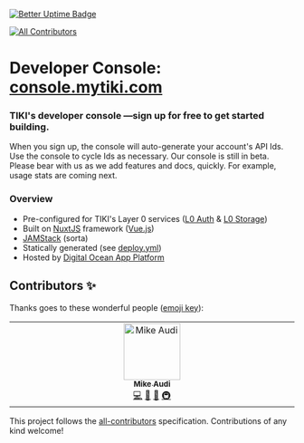 [![Better Uptime Badge](https://betteruptime.com/status-badges/v1/monitor/jk6k.svg)](https://betteruptime.com/?utm_source=status_badge)
<!-- ALL-CONTRIBUTORS-BADGE:START - Do not remove or modify this section -->
[![All Contributors](https://img.shields.io/badge/all_contributors-1-orange.svg?style=flat-square)](#contributors-)
<!-- ALL-CONTRIBUTORS-BADGE:END -->
# Developer Console: [console.mytiki.com](https://console.mytiki.com)

### TIKI's developer console —sign up for free to get started building. 

When you sign up, the console will auto-generate your account's API Ids. Use the console to cycle Ids as necessary. Our console is still in beta. 
Please bear with us as we add features and docs, quickly. For example, usage stats are coming next. 

### Overview
- Pre-configured for TIKI's Layer 0 services ([L0 Auth](https://github.com/tiki/l0-auth) & [L0 Storage](https://github.com/tiki/l0-storage))
- Built on [NuxtJS](https://nuxtjs.org) framework ([Vue.js](https://vuejs.org))
- [JAMStack](https://jamstack.org) (sorta)
- Statically generated (see [deploy.yml](https://github.com/tiki/tiki.github.io/blob/main/.github/workflows/deploy.yml))
- Hosted by [Digital Ocean App Platform](https://www.digitalocean.com/products/app-platform)

## Contributors ✨

Thanks goes to these wonderful people ([emoji key](https://allcontributors.org/docs/en/emoji-key)):

<!-- ALL-CONTRIBUTORS-LIST:START - Do not remove or modify this section -->
<!-- prettier-ignore-start -->
<!-- markdownlint-disable -->
<table>
  <tbody>
    <tr>
      <td align="center" valign="top" width="14.28%"><a href="http://mytiki.com"><img src="https://avatars.githubusercontent.com/u/3769672?v=4?s=100" width="100px;" alt="Mike Audi"/><br /><sub><b>Mike Audi</b></sub></a><br /><a href="https://github.com/tiki/tiki-account-console/commits?author=mike-audi" title="Code">💻</a> <a href="#design-mike-audi" title="Design">🎨</a> <a href="https://github.com/tiki/tiki-account-console/pulls?q=is%3Apr+reviewed-by%3Amike-audi" title="Reviewed Pull Requests">👀</a> <a href="#infra-mike-audi" title="Infrastructure (Hosting, Build-Tools, etc)">🚇</a></td>
    </tr>
  </tbody>
</table>

<!-- markdownlint-restore -->
<!-- prettier-ignore-end -->

<!-- ALL-CONTRIBUTORS-LIST:END -->

This project follows the [all-contributors](https://github.com/all-contributors/all-contributors) specification. Contributions of any kind welcome!